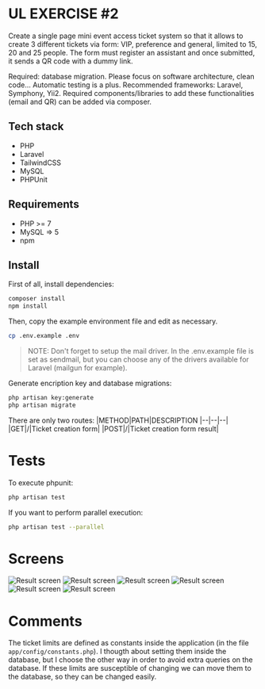 # UL EXERCISE #2

Create a single page mini event access ticket system so that it allows to create 3 different tickets via form: VIP, preference and general, limited to 15, 20 and 25 people. The form must register an assistant and once submitted, it sends a QR code with a dummy link.

Required: database migration. Please focus on software architecture, clean code... Automatic testing is a plus.
Recommended frameworks: Laravel, Symphony, Yii2.
Required components/libraries to add these functionalities (email and QR) can be added via composer.




## Tech stack

- PHP
- Laravel
- TailwindCSS
- MySQL
- PHPUnit



## Requirements

- PHP >= 7
- MySQL => 5
- npm



## Install

First of all, install dependencies:
```sh
composer install
npm install
```

Then, copy the example environment file and edit as necessary.
```sh
cp .env.example .env
```
> NOTE: Don't forget to setup the mail driver. In the .env.example file is set as sendmail, but you can choose any of the drivers available for Laravel (mailgun for example).

Generate encription key and database migrations:
```sh
php artisan key:generate
php artisan migrate
```

There are only two routes:
|METHOD|PATH|DESCRIPTION
|--|--|--|
|GET|/|Ticket creation form|
|POST|/|Ticket creation form result|




# Tests

To execute phpunit:
```sh
php artisan test
```

If you want to perform parallel execution:
```sh
php artisan test --parallel
```



# Screens

![Result screen](https://github.com/diegoalvarezb/ul_2/blob/master/resources/screens/readme_screen_1.png?raw=true)
![Result screen](https://github.com/diegoalvarezb/ul_2/blob/master/resources/screens/readme_screen_2.png?raw=true)
![Result screen](https://github.com/diegoalvarezb/ul_2/blob/master/resources/screens/readme_screen_3.png?raw=true)
![Result screen](https://github.com/diegoalvarezb/ul_2/blob/master/resources/screens/readme_screen_4.png?raw=true)
![Result screen](https://github.com/diegoalvarezb/ul_2/blob/master/resources/screens/readme_screen_5.png?raw=true)
![Result screen](https://github.com/diegoalvarezb/ul_2/blob/master/resources/screens/readme_screen_6.png?raw=true)







# Comments

The ticket limits are defined as constants inside the application (in the file `app/config/constants.php`). I thougth about setting them inside the database, but I choose the other way in order to avoid extra queries on the database. If these limits are susceptible of changing we can move them to the database, so they can be changed easily.
